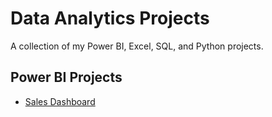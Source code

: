 # Data Analytics Projects
A collection of my Power BI, Excel, SQL, and Python projects.

## Power BI Projects  
- [Sales Dashboard](PowerBI_Projects/sales_dashboard.jpg)
